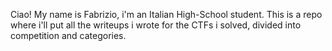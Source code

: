 Ciao!
My name is Fabrizio, i'm an Italian High-School student.
This is a repo where i'll put all the writeups i wrote for the CTFs 
i solved, divided into competition and categories.
